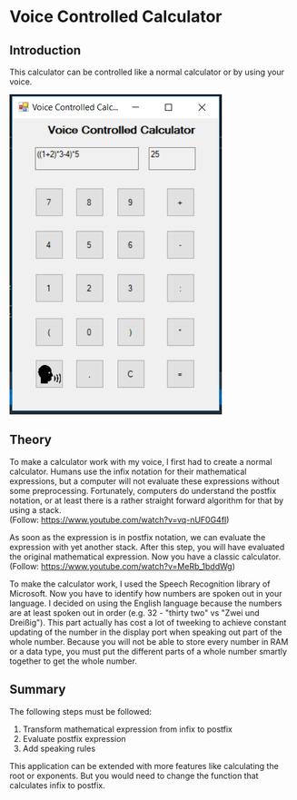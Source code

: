 # Voice Controlled Calculator
## Introduction
This calculator can be controlled like a normal calculator or by using your voice.  
  
![alt text](https://github.com/lulu98/voice-controlled-calculator/blob/master/thumbnail.PNG)
## Theory
To make a calculator work with my voice, I first had to create a normal calculator. Humans use the infix notation for their mathematical expressions, but a computer will not evaluate these expressions without some preprocessing. Fortunately, computers do understand the postfix notation, or at least there is a rather straight forward algorithm for that by using a stack.  
(Follow: https://www.youtube.com/watch?v=vq-nUF0G4fI)   
  
As soon as the expression is in postfix notation, we can evaluate the expression with yet another stack. After this step, you will have evaluated the original mathematical expression. Now you have a classic calculator.  
(Follow: https://www.youtube.com/watch?v=MeRb_1bddWg)   
  
To make the calculator work, I used the Speech Recognition library of Microsoft. Now you have to identify how numbers are spoken out in your language. I decided on using the English language because the numbers are at least spoken out in order (e.g. 32 - "thirty two" vs "Zwei und Dreißig"). This part actually has cost a lot of tweeking to achieve constant updating of the number in the display port when speaking out part of the whole number. Because you will not be able to store every number in RAM or a data type, you must put the different parts of a whole number smartly together to get the whole number.
## Summary
The following steps must be followed:  
1. Transform mathematical expression from infix to postfix
2. Evaluate postfix expression  
3. Add speaking rules  

This application can be extended with more features like calculating the root or exponents. But you would need to change the function that calculates infix to postfix.
